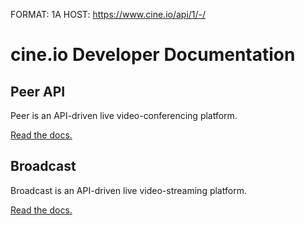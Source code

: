 FORMAT: 1A
HOST: https://www.cine.io/api/1/-/

# cine.io Developer Documentation

## Peer API

Peer is an API-driven live video-conferencing platform.

[Read the docs.](/docs/peer.html)


## Broadcast

Broadcast is an API-driven live video-streaming platform.

[Read the docs.](/docs/broadcast.html)
